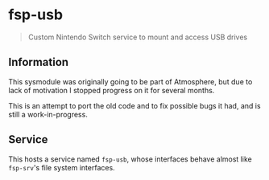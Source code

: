 # fsp-usb

> Custom Nintendo Switch service to mount and access USB drives

## Information

This sysmodule was originally going to be part of Atmosphere, but due to lack of motivation I stopped progress on it for several months.

This is an attempt to port the old code and to fix possible bugs it had, and is still a work-in-progress.

## Service

This hosts a service named `fsp-usb`, whose interfaces behave almost like `fsp-srv`'s file system interfaces.
